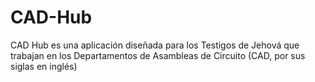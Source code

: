 # CAD-Hub
CAD Hub es una aplicación diseñada para los Testigos de Jehová que trabajan en los Departamentos de Asambleas de Circuito (CAD, por sus siglas en inglés)
